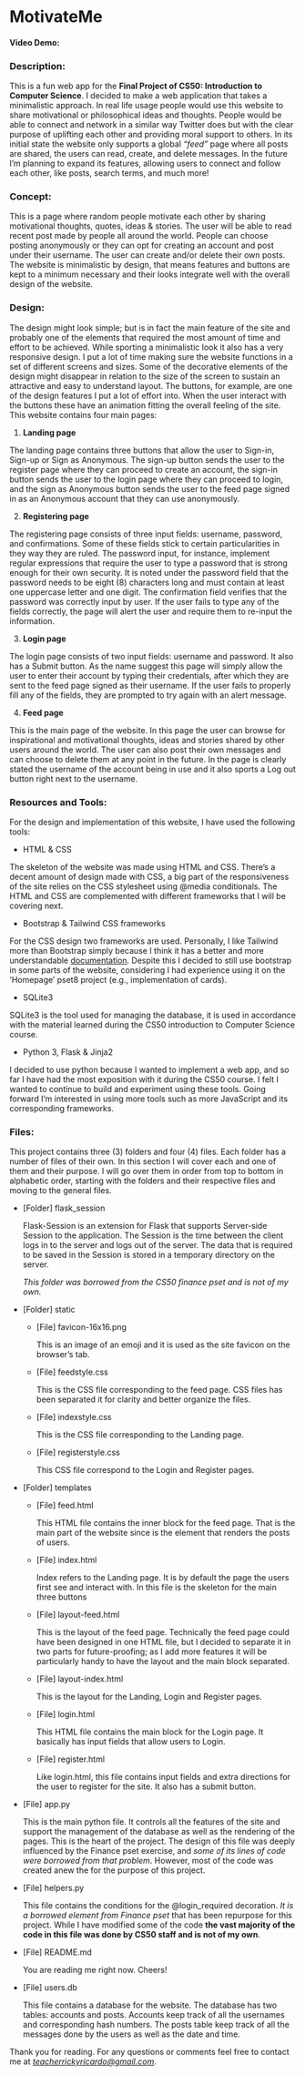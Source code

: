 # MotivateMe
#### Video Demo:  <URL>
### Description:
This is a fun web app for the **Final Project of CS50: Introduction to Computer Science**. I decided to make a web application that takes a minimalistic approach. In real life usage people would use this website to share motivational or philosophical ideas and thoughts. People would be able to connect and network in a similar way Twitter does but with the clear purpose of uplifting each other and providing moral support to others. In its initial state the website only supports a global *“feed”* page where all posts are shared, the users can read, create, and delete messages. In the future I’m planning to expand its features, allowing users to connect and follow each other, like posts, search terms, and much more!
### Concept: 
This is a page where random people motivate each other by sharing motivational thoughts, quotes, ideas & stories. The user will be able to read recent post made by people all around the world. People can choose posting anonymously or they can opt for creating an account and post under their username. The user can create and/or delete their own posts.
The website is minimalistic by design, that means features and buttons are kept to a minimum necessary and their looks integrate well with the overall design of the website.
### Design:  
The design might look simple; but is in fact the main feature of the site and probably one of the elements that required the most amount of time and effort to be achieved. While sporting a minimalistic look it also has a very responsive design. I put a lot of time making sure the website functions in a set of different screens and sizes. Some of the decorative elements of the design might disappear in relation to the size of the screen to sustain an attractive and easy to understand layout.
The buttons, for example, are one of the design features I put a lot of effort into. When the user interact with the buttons these have an animation fitting the overall feeling of the site.
This website contains four main pages: 

1.  **Landing page**

The landing page contains three buttons that allow the user to Sign-in, Sign-up or Sign as Anonymous. The sign-up button sends the user to the register page where they can proceed to create an account, the sign-in button sends the user to the login page where they can proceed to login, and the sign as Anonymous button sends the user to the feed page signed in as an Anonymous account that they can use anonymously.

2. **Registering page**

The registering page consists of three input fields: username, password, and confirmations. Some of these fields stick to certain particularities in they way they are ruled. The password input, for instance, implement regular expressions that require the user to type a password that is strong enough for their own security. It is noted under the password field that the password needs to be eight (8) characters long and must contain at least one uppercase letter and one digit. The confirmation field verifies that the password was correctly input by user. If the user fails to type any of the fields correctly, the page will alert the user and require them to re-input the information.

3. **Login page**

The login page consists of two input fields: username and password. It also has a Submit button. As the name suggest this page will simply allow the user to enter their account by typing their credentials, after which they are sent to the feed page signed as their username. If the user fails to properly fill any of the fields, they are prompted to try again with an alert message.

4. **Feed page**

This is the main page of the website. In this page the user can browse for inspirational and motivational thoughts, ideas and stories shared by other users around the world. The user can also post their own messages and can choose to delete them at any point in the future. In the page is clearly stated the username of the account being in use and it also sports a Log out button right next to the username.

### Resources and Tools: 
For the design and implementation of this website, I have used the following tools:

- HTML & CSS 

The skeleton of the website was made using HTML and CSS. There’s a decent amount of design made with CSS, a big part of the responsiveness of the site relies on the CSS stylesheet using @media conditionals. The HTML and CSS are complemented with different frameworks that I will be covering next.

- Bootstrap & Tailwind CSS frameworks

For the CSS design two frameworks are used. Personally, I like Tailwind more than Bootstrap simply because I think it has a better and more understandable [documentation](https://tailwindcss.com/docs/background-size). Despite this I decided to still use bootstrap in some parts of the website, considering I had experience using it on the ‘Homepage’ pset8 project (e.g., implementation of cards).

- SQLite3 

SQLite3 is the tool used for managing the database, it is used in accordance with the material learned during the CS50 introduction to Computer Science course.

- Python 3, Flask & Jinja2

I decided to use python because I wanted to implement a web app, and so far I have had the most exposition with it during the CS50 course. I felt I wanted to continue to build and experiment using these tools. Going forward I’m interested in using more tools such as more JavaScript and its corresponding frameworks.

### Files:

This project contains three (3) folders and four (4) files. Each folder has a number of files of their own. In this section I will cover each and one of them and their purpose. I will go over them in order from top to bottom in alphabetic order, starting with the folders and their respective files and moving to the general files.

- [Folder] flask_session

  Flask-Session is an extension for Flask that supports Server-side Session to the application. The Session is the time between the client logs in to the server and logs out of the server. The data that is required to be saved in the Session is stored in a temporary directory on the server.

  *This folder was borrowed from the CS50 finance pset and is not of my own.*

- [Folder] static

  - [File] favicon-16x16.png
  
    This is an image of an emoji and it is used as the site favicon on the browser’s tab.

  - [File] feedstyle.css

    This is the CSS file corresponding to the feed page. CSS files has been separated it for clarity and better organize the files.

  - [File] indexstyle.css

    This is the CSS file corresponding to the Landing page.

  - [File] registerstyle.css

    This CSS file correspond to the Login and Register pages.

- [Folder] templates

  - [File] feed.html

    This HTML file contains the inner block for the feed page. That is the main part of the website since is the element that renders the posts of users.

  - [File] index.html

    Index refers to the Landing page. It is by default the page the users first see and interact with. In this file is the skeleton for the main three buttons

  - [File] layout-feed.html

    This is the layout of the feed page. Technically the feed page could have been designed in one HTML file, but I decided to separate it in two parts for future-proofing; as I add more features it will be particularly handy to have the layout and the main block separated.

  - [File] layout-index.html

    This is the layout for the Landing, Login and Register pages.

  - [File] login.html

    This HTML file contains the main block for the Login page. It basically has input fields that allow users to Login.

  - [File] register.html

    Like login.html, this file contains input fields and extra directions for the user to register for the site. It also has a submit button.

- [File] app.py

  This is the main python file. It controls all the features of the site and support the management of the database as well as the rendering of the pages. This is the heart of the project. The design of this file was deeply influenced by the Finance pset exercise, and *some of its lines of code were borrowed from that problem*. However, most of the code was created anew the for the purpose of this project.

- [File] helpers.py

  This file contains the conditions for the @login_required decoration. *It is a borrowed element from Finance pset* that has been repurpose for this project. While I have modified some of the code **the vast majority of the code in this file was done by CS50 staff and is not of my own**.

- [File] README.md

  You are reading me right now. Cheers!

- [File] users.db

  This file contains a database for the website. The database has two tables: accounts and posts. Accounts keep track of all the usernames and corresponding hash numbers. The posts table keep track of all the messages done by the users as well as the date and time.

Thank you for reading. For any questions or comments feel free to contact me at *teacherrickyricardo@gmail.com*.